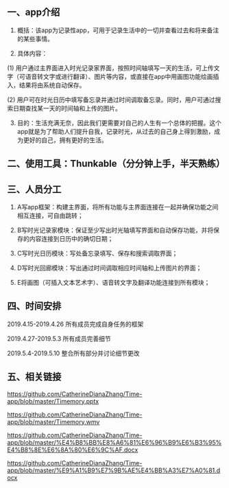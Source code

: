 
## 一、app介绍

1.	概括：该app为记录性app，可用于记录生活中的一切并查看过去和将来备注的某些事情。

2.	具体内容：

(1)	用户通过主界面进入时光记录家界面，按照时间轴填写一天的生活，可上传文字（可语音转文字或进行翻译）、图片等内容，或直接在app中用画图功能绘画插入，结果将由系统自动保存。

(2)	用户可在时光日历中填写备忘录并通过时间调取备忘录。同时，用户可通过搜索日期查找某一天的时间轴和上传的图片。

3.	目的：生活充满无奈，因此我们更需要对自己的人生有一个总体的把握。这个app就是为了帮助人们提升自我，记录时光，从过去的自己身上得到激励，成为更好的自己，拥有更好的生活。

## 二、使用工具：Thunkable（分分钟上手，半天熟练）

## 三、人员分工

1.	A写app框架：构建主界面，将所有功能与主界面连接在一起并确保功能之间相互连接，可自由跳转；

2.	B写时光记录家模块：保证至少写出时光轴填写界面和自动保存功能，并将保存的内容连接到日历中的确切日期；

3.	C写时光日历模块：写处备忘录填写、保存和搜索调取界面；

4.	D写时光回廊模块：写出通过时间调取相应时间轴和上传图片的界面；

5.	E将画图（可插入文本艺术字）、语音转文字及翻译功能连接到所有模块；

## 四、时间安排

2019.4.15-2019.4.26   所有成员完成自身任务的框架

2019.4.27-2019.5.3   所有成员完善细节

2019.5.4-2019.5.10   整合所有部分并讨论细节更改

## 五、相关链接

https://github.com/CatherineDianaZhang/Time-app/blob/master/Timemory.pptx

https://github.com/CatherineDianaZhang/Time-app/blob/master/Timemory.wmv

https://github.com/CatherineDianaZhang/Time-app/blob/master/%E4%B8%BB%E8%A6%81%E6%96%B9%E6%B3%95%E4%B8%8E%E6%8A%80%E6%9C%AF.docx

https://github.com/CatherineDianaZhang/Time-app/blob/master/%E9%A1%B9%E7%9B%AE%E4%BB%A3%E7%A0%81.docx
